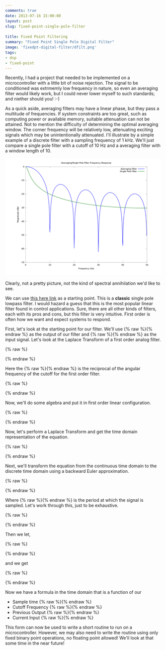 ```yaml
---
comments: true
date: 2013-07-16 15:00:00
layout: post
slug: fixed-point-single-pole-filter

title: Fixed Point Filtering 
summary: "Fixed Point Single Pole Digital Filter"
image: 'fixedpt-digital-filter/dfilt.png'
tags:
- dsp
- fixed-point
---
```


Recently, I had a project that needed to be implemented on a microcontroller
with a little bit of noise rejection.  The signal to be conditioned was
extrmemly low frequency in nature, so even an averaging filter would likely
work, but I could never lower myself to such standards; and niether should
you!  :-)

As a quick aside, averaging filters may have a linear phase, but they pass
a multitude of frequencies.  If system constraints are too great, such as
computing power or available memory, suitable attenuation can not be attained.
Not to mention the difficulty of determining the optimal averaging window.
The corner frequency will be relatively low, attenuating exciting signals which
may be unintentionally attenuated.  I'll illustrate by a simple example of
a discrete filter with a sampling frequency of 1 kHz.  We'll just compare a
single pole filter with a cutoff of 10 Hz and a averaging filter with a window
length of 10.

![Averaging Filter and Single Pole Frequency Response](/img/filtcmp.png)

Clearly, not a pretty picture, not the kind of spectral annihilation we'd like to see.

We can use [this here link](http://lorien.ncl.ac.uk/ming/filter/fillpass.htm) as a
starting point.  This is a **classic** single pole lowpass filter.  I would hazard
a guess that this is the most popular linear filter found in control applications.
Sure, there are all other kinds of filters, each with its pros and cons, but this
filter is very intuitive.  First order is often how we want and expect systems to
respond.

First, let's look at the starting point for our filter.
We'll use {% raw %}<script type="math/tex">y</script>{% endraw %} as the output
of our filter and {% raw %}<script type="math/tex">u</script>{% endraw %} as the
input signal.  Let's look at the Laplace Transform of a first order analog filter.

{% raw %}
<script type="math/tex; mode=display">
\frac{Y(s)}{U(s)} = \frac{1}{1 + \tau_{c}s}
</script>
{% endraw %}

Here the {% raw %}<script type="math/tex">\tau_{c}</script>{% endraw %} is the
reciprocal of the angular frequency of the cutoff for the first order filter.

{% raw %}
<script type="math/tex; mode=display">
\omega_{c} = 2 \pi f_{c} = \frac{1}{\tau_{c}}
</script>
{% endraw %}

Now, we'll do some algebra and put it in first order linear configuration.

{% raw %}
<script type="math/tex; mode=display">
Y(s) + \tau_{c}s Y(s) = U(s)
</script>
{% endraw %}

Now, let's perform a Laplace Transform and get the time domain representation
of the equation.

{% raw %}
<script type="math/tex; mode=display">
y(t) + \tau_{c} \frac{dy}{dt} = u(t)
</script>
{% endraw %}

Next, we'll transform the equation from the continuous time domain to the
discrete time domain using a backward Euler approximation.

{% raw %}
<script type="math/tex; mode=display">
\frac{dy}{dt} = \frac{y_{k}-y_{k-1}}{T_{s}} 
</script>
{% endraw %}

Where {% raw %}<script type="math/tex">T_{s}</script>{% endraw %} is the
period at which the signal is sampled.  Let's work through this, just to
be exhaustive.

{% raw %}
<script type="math/tex; mode=display">
\begin{aligned}
y_{k} + \tau_{c} \frac{y_{k}-y_{k-1}}{T_{s}} & = u_{k} \\
y_{k}(1 + \frac{\tau_{c}}{T_{s}}) - y_{k-1} \frac{\tau_{c}}{T_{s}} & = u_{k} \\
y_{k} & = y_{k-1} \frac{\frac{\tau_{c}}{T_{s}}}{(1 + \frac{\tau_{c}}{T_{s}})} + \frac{u_{k}}{(1 + \frac{\tau_{c}}{T_{s}})} \\
y_{k} & = \frac{\tau_{c}}{T_{s} + \tau_{c}} y_{k-1} + \frac{T_{s}}{T_{s} + \tau_{c}} u_{k} \\
y_{k} & = \frac{\tau_{c} + T_{s} - T_{s} }{T_{s} + \tau_{c}} y_{k-1} + \frac{T_{s}}{T_{s} + \tau_{c}} u_{k} \\
y_{k} & = ( \frac{T_{s} + \tau_{c}}{T_{s} + \tau_{c}} - \frac{T_{s}}{T_{s} + \tau_{c}} ) y_{k-1} + \frac{T_{s}}{T_{s} + \tau_{c}} u_{k} \\
y_{k} & = ( 1 - \frac{T_{s}}{T_{s} + \tau_{c}} ) y_{k-1} + \frac{T_{s}}{T_{s} + \tau_{c}} u_{k}
\end{aligned}
</script>
{% endraw %}

Then we let,

{% raw %}
<script type="math/tex; mode=display">
\alpha = \frac{T_{s}}{T_{s} + \tau_{c}}
</script>
{% endraw %}

and we get

{% raw %}
<script type="math/tex; mode=display">
y_{k} = ( 1 - \alpha ) y_{k-1} + \alpha u_{k}
</script>
{% endraw %}

Now we have a formula in the time domain that is a function of our

* Sample time {% raw %}<script type="math/tex">T_{s}</script>{% endraw %} 
* Cutoff Frequency {% raw %}<script type="math/tex">\tau = \frac{1}{2 \pi f}</script>{% endraw %}
* Previous Output {% raw %}<script type="math/tex">y_{k-1}</script>{% endraw %}
* Current Input {% raw %}<script type="math/tex">u_{k}</script>{% endraw %} 

This form can now be used to write a short routine to run on a microcontroller.
However, we may also need to write the routine using only fixed binary point
operations, no floating point allowed!  We'll look at that some time in the
near future!

